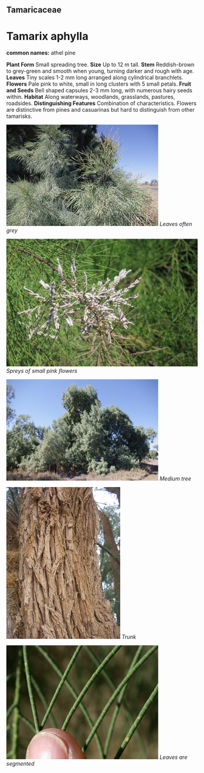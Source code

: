 ## Tamaricaceae
# Tamarix aphylla
**common names:** athel pine

**Plant Form** Small spreading tree. **Size** Up to 12 m tall. **Stem** Reddish-brown to grey-green and smooth when young, turning darker and rough with age. **Leaves** Tiny scales 1-2 mm long arranged along cylindrical branchlets. **Flowers** Pale pink to white, small in long clusters with 5 small petals. **Fruit and Seeds** Bell shaped capsules 2-3 mm long, with numerous hairy seeds within. **Habitat** Along waterways, woodlands, grasslands, pastures, roadsides. **Distinguishing Features** Combination of characteristics. Flowers are distinctive from pines and casuarinas but hard to distinguish from other tamarisks.


![Leaves often grey](7055_IMGP3686.jpg)
 *Leaves often grey* 

![Spreys of small pink flowers](5617_IMG_0193.jpg)
 *Spreys of small pink flowers* 

![Medium tree](7052_IMGP3683.jpg)
 *Medium tree* 

![Trunk](59819_Athel_pine_bark_Sandy_Leighton.jpg)
 *Trunk* 

![Leaves are segmented](21306_Tamarix-aphylla05.jpg)
 *Leaves are segmented* 

